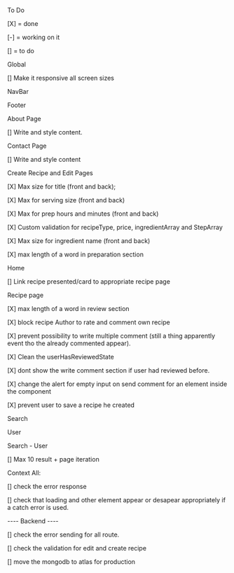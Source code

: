 To Do

[X] = done 

[-] = working on it 

[] = to do 

Global

[] Make it responsive all screen sizes

NavBar

Footer

About Page

[] Write and style content.

Contact Page

[] Write and style content

Create Recipe and Edit Pages

[X] Max size for title (front and back); 

[X] Max for serving size (front and back) 

[X] Max for prep hours and minutes (front and back) 

[X] Custom validation for recipeType, price, ingredientArray and StepArray

[X] Max size for ingredient name (front and back) 

[X] max length of a word in preparation section 

Home

[] Link recipe presented/card to appropriate recipe page 

Recipe page

[X] max length of a word in review section 

[X] block recipe Author to rate and comment own recipe 

[X] prevent possibility to write multiple comment (still a thing apparently event tho the already commented appear). 

[X] Clean the userHasReviewedState 

[X] dont show the write comment section if user had reviewed before. 

[X] change the alert for empty input on send comment for an element inside the component 

[X] prevent user to save a recipe he created 

Search

User

Search - User

[] Max 10 result + page iteration

Context All:

[] check the error response 

[] check that loading and other element appear or desapear appropriately if a catch error is used. 

---- Backend ----

[] check the error sending for all route. 

[] check the validation for edit and create recipe 

[] move the mongodb to atlas for production 

